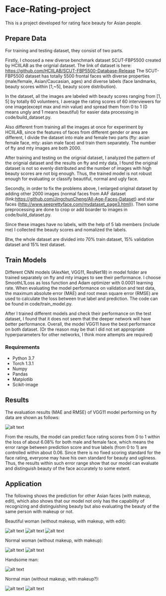 # Face-Rating-project

This is a project developed for rating face beauty for Asian people.

## Prepare Data

For training and testing dataset, they consist of two parts.

Firstly, I choosed a new diverse benchmark dataset SCUT-FBP5500 created by HCIILAB as the orignial dataset.
The link of dataset is here: https://github.com/HCIILAB/SCUT-FBP5500-Database-Release
The SCUT-FBP5500 dataset has totally 5500 frontal faces with diverse properties (male/female, Asian/Caucasian, ages) and diverse labels (face landmarks, beauty scores within [1,~5], beauty score distribution). 

In the dataset, all the images are labeled with beauty scores ranging from [1, 5] by totally 60 volunteers, I average the rating scores of 60 interviewers for one image(except max and min value) and spread them from 0 to 1 (0 means ungly and 1 means beautiful) for easier data processing in code/build_dataset.py.

Also different from training all the images at once for experiment by HCIILAB, since the features of faces from different gender or area are different, I divide the dataset into male and female two parts (fty: asian female face, mty: asian male face) and train them separately. The number of fty and mty images are both 2000.

After training and testing on the orignial dataset, I analyzed the pattern of the orignial dataset and the results on fty and mty data, I found the original dataset is not so evenly distributed and the number of images with high beauty scores are not big enough. Thus, the trained model is not robust enough for evaluating or classify beautiful, normal and ugly face.

Secondly, in order to fix the problems above, I enlarged original dataset by adding other 2000 images (normal faces from AAF dataset (link:https://github.com/JingchunCheng/All-Age-Faces-Dataset) and star faces (http://www.seeprettyface.com/mydataset_page3.html)). Then some preprocessing are done to crop or add boarder to images in code/build_dataset.py.

Since these images have no labels, with the help of 5 lab members (include me) I collected the beauty scores and nomalized the labels.

Btw, the whole dataset are divided into 70% train dataset, 15% validation dataset and 15% test dataset.

## Train Models

Different CNN models (AlexNet, VGG11, ResNet18) in model folder are trained separately on fty and mty images to see their performance. I choose SmoothL1Loss as loss function and Adam optimizer with 0.0001 learning rate. When evaluating the model performance on validation and test data, the maximum absolute error (MAE) and root mean square error (RMSE) are used to calculate the loss between true label and prediction. The code can be found in code/train_model.py.

After I trained different models and check their performance on the test dataset, I found that it does not seem that the deeper network will have better performance. Overall, the model VGG11 have the best performance on both dataset. (Or the reason may be that I did not set appropriate hyperparameters for other networks, I think more attempts are required)

### Requirements
- Python 3.7
- Torch 1.3.1 
- Numpy
- Pandas
- Matplotlib
- Scikit-image

## Results

The evaluation results (MAE and RMSE) of VGG11 model performing on fty data are shown as follows: 

![alt text](https://github.com/bhy0v587/Face-Rating-project/blob/master/result.png)

From the results, the model can predict face rating scores from 0 to 1 within the loss of about 6.08% for both male and female face, which means the error range between prediction score and true labels (from 0 to 1) are controlled within about 0.06. Since there is no fixed scoring standard for the face rating, everyone may have his own standard for beauty and ugliness. Thus, the results within such error range show that our model can evaluate and distinguish beauty of the face accurately to some extent.

## Application
The following shows the prediction for other Asian faces (with makeup, edit), which also shows that our model not only has the capability of recognizing and distinguishing beauty but also evaluating the beauty of the same person with makeup or not.

Beautiful woman (without makeup, with makeup, with edit):

![alt text](https://github.com/bhy0v587/Face-Rating-project/blob/master/test11.png)
![alt text](https://github.com/bhy0v587/Face-Rating-project/blob/master/test12.png)
![alt text](https://github.com/bhy0v587/Face-Rating-project/blob/master/test13.png)

Normal woman (without makeup, with makeup):

![alt text](https://github.com/bhy0v587/Face-Rating-project/blob/master/test21.png)
![alt text](https://github.com/bhy0v587/Face-Rating-project/blob/master/test22.png)

Handsome man:

![alt text](https://github.com/bhy0v587/Face-Rating-project/blob/master/test31.png)

Normal man (without makeup, with makeup?):

![alt text](https://github.com/bhy0v587/Face-Rating-project/blob/master/test41.png)
![alt text](https://github.com/bhy0v587/Face-Rating-project/blob/master/test42.png)


